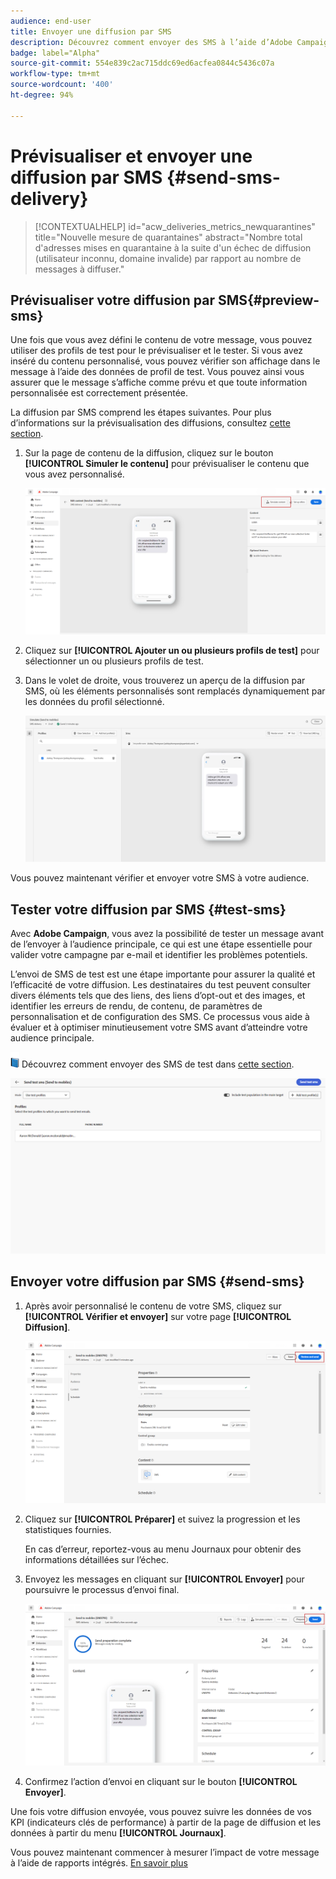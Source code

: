 ```yaml
---
audience: end-user
title: Envoyer une diffusion par SMS
description: Découvrez comment envoyer des SMS à l’aide d’Adobe Campaign Web.
badge: label="Alpha"
source-git-commit: 554e839c2ac715ddc69ed6acfea0844c5436c07a
workflow-type: tm+mt
source-wordcount: '400'
ht-degree: 94%

---
```


# Prévisualiser et envoyer une diffusion par SMS {#send-sms-delivery}

>[!CONTEXTUALHELP]
>id="acw_deliveries_metrics_newquarantines"
>title="Nouvelle mesure de quarantaines"
>abstract="Nombre total d&#39;adresses mises en quarantaine à la suite d&#39;un échec de diffusion (utilisateur inconnu, domaine invalide) par rapport au nombre de messages à diffuser."

## Prévisualiser votre diffusion par SMS{#preview-sms}

Une fois que vous avez défini le contenu de votre message, vous pouvez utiliser des profils de test pour le prévisualiser et le tester. Si vous avez inséré du contenu personnalisé, vous pouvez vérifier son affichage dans le message à l’aide des données de profil de test. Vous pouvez ainsi vous assurer que le message s’affiche comme prévu et que toute information personnalisée est correctement présentée.

La diffusion par SMS comprend les étapes suivantes. Pour plus d’informations sur la prévisualisation des diffusions, consultez [cette section](../preview-test/preview-content.md).

1. Sur la page de contenu de la diffusion, cliquez sur le bouton **[!UICONTROL Simuler le contenu]** pour prévisualiser le contenu que vous avez personnalisé.

   ![](assets/sms_send_1.png)

1. Cliquez sur **[!UICONTROL Ajouter un ou plusieurs profils de test]** pour sélectionner un ou plusieurs profils de test.

   <!--
    Once your test profiles are selected, click **[!UICONTROL Select]**.
    ![](assets/sms_send_2.png)
    -->

1. Dans le volet de droite, vous trouverez un aperçu de la diffusion par SMS, où les éléments personnalisés sont remplacés dynamiquement par les données du profil sélectionné.

   ![](assets/sms_send_3.png)

Vous pouvez maintenant vérifier et envoyer votre SMS à votre audience.

## Tester votre diffusion par SMS {#test-sms}

Avec **Adobe Campaign**, vous avez la possibilité de tester un message avant de l’envoyer à l’audience principale, ce qui est une étape essentielle pour valider votre campagne par e-mail et identifier les problèmes potentiels.

L’envoi de SMS de test est une étape importante pour assurer la qualité et l’efficacité de votre diffusion. Les destinataires du test peuvent consulter divers éléments tels que des liens, des liens d’opt-out et des images, et identifier les erreurs de rendu, de contenu, de paramètres de personnalisation et de configuration des SMS. Ce processus vous aide à évaluer et à optimiser minutieusement votre SMS avant d’atteindre votre audience principale.

![](../assets/do-not-localize/book.png) Découvrez comment envoyer des SMS de test dans [cette section](../preview-test/test-deliveries.md).

![](assets/sms_send_6.png)

## Envoyer votre diffusion par SMS {#send-sms}

1. Après avoir personnalisé le contenu de votre SMS, cliquez sur **[!UICONTROL Vérifier et envoyer]** sur votre page **[!UICONTROL Diffusion]**.

   ![](assets/sms_send_4.png)

1. Cliquez sur **[!UICONTROL Préparer]** et suivez la progression et les statistiques fournies.

   En cas d’erreur, reportez-vous au menu Journaux pour obtenir des informations détaillées sur l’échec.

1. Envoyez les messages en cliquant sur **[!UICONTROL Envoyer]** pour poursuivre le processus d’envoi final.

   ![](assets/sms_send_5.png)

1. Confirmez l’action d’envoi en cliquant sur le bouton **[!UICONTROL Envoyer]**.

Une fois votre diffusion envoyée, vous pouvez suivre les données de vos KPI (indicateurs clés de performance) à partir de la page de diffusion et les données à partir du menu **[!UICONTROL Journaux]**.

Vous pouvez maintenant commencer à mesurer l’impact de votre message à l’aide de rapports intégrés. [En savoir plus](../reporting/sms-report.md)




